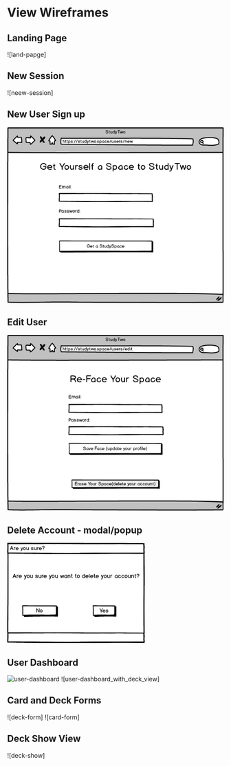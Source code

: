 # View Wireframes

## Landing Page
![land-papge]

## New Session
![neew-session]

## New User Sign up 
![new-user]

## Edit User
![edit-user]

## Delete Account - modal/popup
![delete-user]

## User Dashboard 
![user-dashboard]
![user-dashboard_with_deck_view]

## Card and Deck Forms
![deck-form]
![card-form]

## Deck Show View
![deck-show]


[landing-page]: ./wireframes/landing_page.png
[new-session]: ./wireframes/login_page.png
[new-user]: ./wireframes/new_user_sign_up.png
[edit-user]: ./wireframes/edit_user.png
[delete-user]: ./wireframes/delete_account_confirmation.png
[user-dashboard]: ./wireframes/learner_dashboard.png

